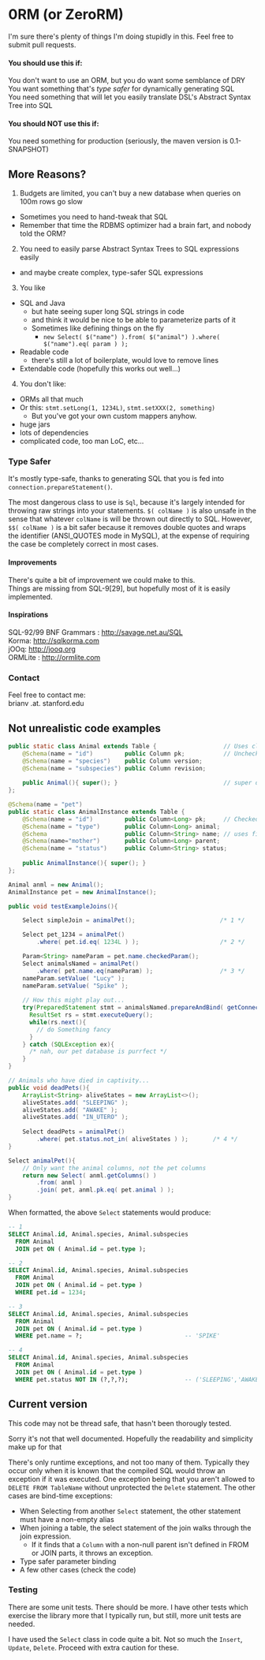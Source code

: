 0RM (or ZeroRM)
======
I'm sure there's plenty of things I'm doing stupidly in this. Feel free to submit pull requests.  

#### You should use this if:  
You don't want to use an ORM, but you do want some semblance of DRY  
You want something that's *type safer* for dynamically generating SQL  
You need something that will let you easily translate DSL's Abstract Syntax Tree into SQL  

#### You should NOT use this if:
You need something for production (seriously, the maven version is 0.1-SNAPSHOT)

## More Reasons?  
1. Budgets are limited, you can't buy a new database when queries on 100m rows go slow
  - Sometimes you need to hand-tweak that SQL
  - Remember that time the RDBMS optimizer had a brain fart, and nobody told the ORM?
2. You need to easily parse Abstract Syntax Trees to SQL expressions easily
  - and maybe create complex, type-safer SQL expressions
3. You like 
  - SQL and Java
    - but hate seeing super long SQL strings in code
    - and think it would be nice to be able to parameterize parts of it
    - Sometimes like defining things on the fly
      - `new Select( $("name") ).from( $("animal") ).where( $("name").eq( param ) );`
  - Readable code
    - there's still a lot of boilerplate, would love to remove lines
  - Extendable code (hopefully this works out well...)
4. You don't like:
  - ORMs all that much
  - Or this: `stmt.setLong(1, 1234L)`, `stmt.setXXX(2, something)`
    - But you've got your own custom mappers anyhow.
  - huge jars
  - lots of dependencies
  - complicated code, too man LoC, etc...

### Type Safer

It's mostly type-safe, thanks to generating SQL that you is fed into `connection.prepareStatement()`.  

The most dangerous class to use is `Sql`, because it's largely intended for throwing raw strings into your statements. `$( colName )` is also unsafe in the sense that whatever `colName` is will be thrown out directly to SQL. However, `$$( colName )` is a bit safer because it removes double quotes and wraps the identifier (ANSI_QUOTES mode in MySQL), at the expense of requiring the case be completely correct in most cases.

#### Improvements
There's quite a bit of improvement we could make to this.  
Things are missing from SQL-9[29], but hopefully most of it is easily implemented.  

#### Inspirations
SQL-92/99 BNF Grammars : http://savage.net.au/SQL  
Korma: http://sqlkorma.com  
jOOq: http://jooq.org  
ORMLite : http://ormlite.com  

### Contact
Feel free to contact me:  
brianv .at. stanford.edu

## Not unrealistic code examples  
```java
public static class Animal extends Table {                   // Uses class name for table
    @Schema(name = "id")         public Column pk;           // Unchecked columns
    @Schema(name = "species")    public Column version;
    @Schema(name = "subspecies") public Column revision;
    
    public Animal(){ super(); }                              // super does some magic
};
```  
```java
@Schema(name = "pet")
public static class AnimalInstance extends Table {
    @Schema(name = "id")         public Column<Long> pk;     // Checked columns
    @Schema(name = "type")       public Column<Long> animal;
    @Schema                      public Column<String> name; // uses field name
    @Schema(name="mother")       public Column<Long> parent;
    @Schema(name = "status")     public Column<String> status;
    
    public AnimalInstance(){ super(); }
};
```  
```java
Animal anml = new Animal();
AnimalInstance pet = new AnimalInstance();

public void testExampleJoins(){

    Select simpleJoin = animalPet();                        /* 1 */

    Select pet_1234 = animalPet()
        .where( pet.id.eq( 1234L ) );                       /* 2 */

    Param<String> nameParam = pet.name.checkedParam();
    Select animalsNamed = animalPet()
        .where( pet.name.eq(nameParam) );                   /* 3 */
    nameParam.setValue( "Lucy" ); 
    nameParam.setValue( "Spike" );
    
    // How this might play out...
    try(PreparedStatement stmt = animalsNamed.prepareAndBind( getConnection() ){
      ResultSet rs = stmt.executeQuery();
      while(rs.next(){
        // do Something fancy
      }
    } catch (SQLException ex){ 
      /* nah, our pet database is purrfect */ 
    }
}

// Animals who have died in captivity...
public void deadPets(){
    ArrayList<String> aliveStates = new ArrayList<>();
    aliveStates.add( "SLEEPING" );
    aliveStates.add( "AWAKE" );
    aliveStates.add( "IN_UTERO" );
    
    Select deadPets = animalPet()
        .where( pet.status.not_in( aliveStates ) );       /* 4 */
}

Select animalPet(){
    // Only want the animal columns, not the pet columns
    return new Select( anml.getColumns() )
        .from( anml )
        .join( pet, anml.pk.eq( pet.animal ) );
}
```

When formatted, the above `Select` statements would produce:
```sql
-- 1
SELECT Animal.id, Animal.species, Animal.subspecies 
  FROM Animal 
  JOIN pet ON ( Animal.id = pet.type );

-- 2
SELECT Animal.id, Animal.species, Animal.subspecies 
  FROM Animal 
  JOIN pet ON ( Animal.id = pet.type ) 
  WHERE pet.id = 1234;

-- 3
SELECT Animal.id, Animal.species, Animal.subspecies 
  FROM Animal 
  JOIN pet ON ( Animal.id = pet.type ) 
  WHERE pet.name = ?;                             -- 'SPIKE'

-- 4
SELECT Animal.id, Animal.species, Animal.subspecies 
  FROM Animal 
  JOIN pet ON ( Animal.id = pet.type ) 
  WHERE pet.status NOT IN (?,?,?);                -- ('SLEEPING','AWAKE','IN_UTERO')
```


## Current version

This code may not be thread safe, that hasn't been thorougly tested.

Sorry it's not that well documented. Hopefully the readability and simplicity make up for that

There's only runtime exceptions, and not too many of them. Typically they occur only when it is
known that the compiled SQL would throw an exception if it was executed. One exception being 
that you aren't allowed to `DELETE FROM TableName` without unprotected the `Delete` statement.
The other cases are bind-time exceptions:
- When Selecting from another `Select` statement, the other statement must have a non-empty alias
- When joining a table, the select statement of the join walks through the join expression.
  -  If it finds that a `Column` with a non-null parent isn't defined in FROM or JOIN parts,
     it throws an exception.
- Type safer parameter binding
- A few other cases (check the code)

### Testing

There are some unit tests. There should be more. I have other tests which exercise the library 
more that I typically run, but still, more unit tests are needed.

I have used the `Select` class in code quite a bit. Not so much the `Insert`, `Update`, `Delete`.
Proceed with extra caution for these.

